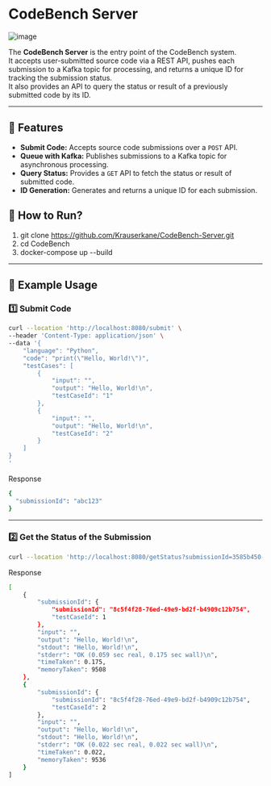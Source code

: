 # CodeBench Server
![image](https://github.com/user-attachments/assets/84c4531b-2c54-4b2e-a94e-cc1b4d514de8)

The **CodeBench Server** is the entry point of the CodeBench system.  
It accepts user-submitted source code via a REST API, pushes each submission to a Kafka topic for processing, and returns a unique ID for tracking the submission status.  
It also provides an API to query the status or result of a previously submitted code by its ID.

---

## 📌 Features

- **Submit Code:** Accepts source code submissions over a `POST` API.
- **Queue with Kafka:** Publishes submissions to a Kafka topic for asynchronous processing.
- **Query Status:** Provides a `GET` API to fetch the status or result of submitted code.
- **ID Generation:** Generates and returns a unique ID for each submission.


## 🚀 How to Run?
1. git clone https://github.com/Krauserkane/CodeBench-Server.git
2. cd CodeBench
3. docker-compose up --build


---

## 📌 Example Usage

### 1️⃣ Submit Code

```bash
curl --location 'http://localhost:8080/submit' \
--header 'Content-Type: application/json' \
--data '{
    "language": "Python",
    "code": "print(\"Hello, World!\")",
    "testCases": [
        {
            "input": "",
            "output": "Hello, World!\n",
            "testCaseId": "1"
        },
        {
            "input": "",
            "output": "Hello, World!\n",
            "testCaseId": "2"
        }
    ]
}
'
```

Response

``` bash
{
  "submissionId": "abc123"
}
```

---
### 2️⃣ Get the Status of the Submission

``` bash
curl --location 'http://localhost:8080/getStatus?submissionId=3585b450-faf5-432f-81d8-10faaf88bb82'
```

Response

```bash
[
    {
        "submissionId": {
            "submissionId": "8c5f4f28-76ed-49e9-bd2f-b4909c12b754",
            "testCaseId": 1
        },
        "input": "",
        "output": "Hello, World!\n",
        "stdout": "Hello, World!\n",
        "stderr": "OK (0.059 sec real, 0.175 sec wall)\n",
        "timeTaken": 0.175,
        "memoryTaken": 9508
    },
    {
        "submissionId": {
            "submissionId": "8c5f4f28-76ed-49e9-bd2f-b4909c12b754",
            "testCaseId": 2
        },
        "input": "",
        "output": "Hello, World!\n",
        "stdout": "Hello, World!\n",
        "stderr": "OK (0.022 sec real, 0.022 sec wall)\n",
        "timeTaken": 0.022,
        "memoryTaken": 9536
    }
]
```
